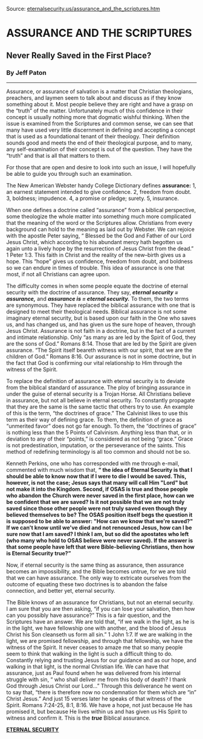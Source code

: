 <!--t ASSURANCE AND THE SCRIPTURES t-->
<!--d  d-->

Source: [eternalsecurity.us/assurance_and_the_scriptures.htm](http://gesundelehre.tk/forwarder.php?url=http://eternalsecurity.us/assurance_and_the_scriptures.htm)


# ASSURANCE AND THE SCRIPTURES

## Never Really Saved in the First Place?

### By Jeff Paton

* * *

Assurance, or assurance of salvation is a matter that Christian theologians, preachers, and laymen seem to talk about and discuss as if they know something about it. Most people believe they are right and have a grasp on the “truth” of the matter. Unfortunately much of this confidence in their concept is usually nothing more that dogmatic wishful thinking. When the issue is examined from the Scriptures and common sense, we can see that many have used very little discernment in defining and accepting a concept that is used as a foundational tenant of their theology. Their definition sounds good and meets the end of their theological purpose, and to many, any self-examination of their concept is out of the question. They have the “truth” and that is all that matters to them.  

For those that are open and desire to look into such an issue, I will hopefully be able to guide you through such an examination.

 The New American Webster handy College Dictionary defines **assurance:** 1, an earnest statement intended to give confidence. 2, freedom from doubt. 3, boldness; impudence. 4, a promise or pledge; surety. 5, insurance.    

 When one defines a doctrine called “assurance” from a biblical perspective, some theologize the whole matter into something much more complicated that the meaning of the word or the Scriptures allow. Christians from every background can hold to the meaning as laid out by Webster. We can rejoice with the apostle Peter saying, “ Blessed be the God and Father of our Lord Jesus Christ, which according to his abundant mercy hath begotten us again unto a lively hope by the resurrection of Jesus Christ from the dead.” 1 Peter 1:3. This faith in Christ and the reality of the new–birth gives us a hope. This “hope” gives us confidence, freedom from doubt, and boldness so we can endure in times of trouble. This idea of assurance is one that most, if not all Christians can agree upon.

The difficulty comes in when some people equate the doctrine of eternal security with the doctrine of assurance. They say, **_eternal security = assurance,_** and **_assurance is = eternal security._** To them, the two terms are synonymous. They have replaced the biblical assurance with one that is designed to meet their theological needs. Biblical assurance is not some imaginary eternal security, but is based upon our faith in the One who saves us, and has changed us, and has given us the sure hope of heaven, through Jesus Christ. Assurance is not faith in a doctrine, but in the fact of a current and intimate relationship. Only “as many as are led by the Spirit of God, they are the sons of God.” Romans 8:14\. Those that are led by the Spirit are given assurance. “The Spirit itself beareth witness with our spirit, that we are the children of God.” Romans 8:16. Our assurance is not in some doctrine, but in the fact that God is confirming our vital relationship to Him through the witness of the Spirit.

 To replace the definition of assurance with eternal security is to deviate from the biblical standard of assurance. The ploy of bringing assurance in under the guise of eternal security is a Trojan Horse. All Christians believe in assurance, but not all believe in eternal security. To constantly propagate that they are the same is the same tactic that others try to use. An example of this is the term, “the doctrines of grace.” The Calvinist likes to use this term as their way of defining grace. To them, the definition of grace as “unmerited favor” does not go far enough. To them, the “doctrines of grace” is nothing less than the 5 Points of Calvinism. Anything less than that, or in deviation to any of their “points,” is considered as not being “grace.” Grace is not predestination, imputation, or the perseverance of the saints. This method of redefining terminology is all too common and should not be so.   

 Kenneth Perkins, one who has corresponded with me through e-mail, commented with much wisdom that, **“ the idea of Eternal Security is that I should be able to know now that if I were to die I would be saved. This, however, is not the case; Jesus says that many will call Him "Lord" but not make it into the Kingdom. Second, if OSAS is true and those people who abandon the Church were never saved in the first place, how can we be confident that we are saved? Is it not possible that we are not truly saved since those other people were not truly saved even though they believed themselves to be? The OSAS position itself begs the question it is supposed to be able to answer: "How can we know that we're saved?" If we can't know until we've died and not renounced Jesus, how can I be sure now that I am saved? I think I am, but so did the apostates who left (who many who hold to OSAS believe were never saved). If the answer is that some people have left that were Bible-believing Christians, then how is Eternal Security true?”**

Now, if eternal security is the same thing as assurance, then assurance becomes an impossibility, and the Bible becomes untrue, for we are told that we can have assurance. The only way to extricate ourselves from the outcome of equating these two doctrines is to abandon the false connection, and better yet, eternal security.

The Bible knows of an assurance for Christians, but not an eternal security. I am sure that you are then asking, “if you can lose your salvation, then how can you possibly have assurance?” This is a fair question, and the Scriptures have an answer. We are told that, “if we walk in the light, as he is in the light, we have fellowship one with another, and the blood of Jesus Christ his Son cleanseth us form all sin.” 1 John 1:7. If we are walking in the light, we are promised fellowship, and through that fellowship, we have the witness of the Spirit. It never ceases to amaze me that so many people seem to think that walking in the light is such a difficult thing to do. Constantly relying and trusting Jesus for our guidance and as our hope, and walking in that light, is the normal Christian life. We can have that assurance, just as Paul found when he was delivered from his internal struggle with sin, “ who shall deliver me from this body of death? I thank God through Jesus Christ our Lord...” Through this deliverance he went on to say that, “there is therefore now no condemnation for them which are “in” Christ Jesus.” And just 15 verses later he speaks of that witness of the Spirit. Romans 7:24-25, 8:1, 8:16\. We have a hope, not just because He has promised it, but because He lives within us and has given us His Spirit to witness and confirm it. This is the _**true**_ Biblical assurance.

**[ETERNAL SECURITY](http://gesundelehre.tk/forwarder.php?url=http://eternalsecurity.us/index.htm)**